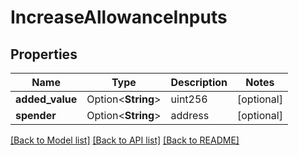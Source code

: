 # IncreaseAllowanceInputs

## Properties

Name | Type | Description | Notes
------------ | ------------- | ------------- | -------------
**added_value** | Option<**String**> | uint256 | [optional]
**spender** | Option<**String**> | address | [optional]

[[Back to Model list]](../README.md#documentation-for-models) [[Back to API list]](../README.md#documentation-for-api-endpoints) [[Back to README]](../README.md)


